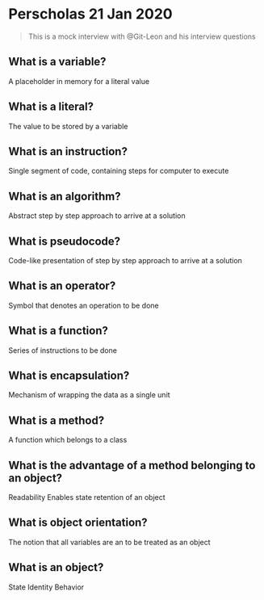 # Perscholas 21 Jan 2020

> This is a mock interview with @Git-Leon and his interview questions

## What is a variable?
A placeholder in memory for a literal value

## What is a literal?
The value to be stored by a variable

## What is an instruction?
Single segment of code, containing steps for computer to execute

## What is an algorithm?
Abstract step by step approach to arrive at a solution

## What is pseudocode?
Code-like presentation of step by step approach to arrive at a solution

## What is an operator?
Symbol that denotes an operation to be done

## What is a function?
Series of instructions to be done

## What is encapsulation?
Mechanism of wrapping the data as a single unit

## What is a method?
A function which belongs to a class

## What is the advantage of a method belonging to an object?
Readability
Enables state retention of an object

## What is object orientation?
The notion that all variables are an to be treated as an object

## What is an object?
State
Identity
Behavior
